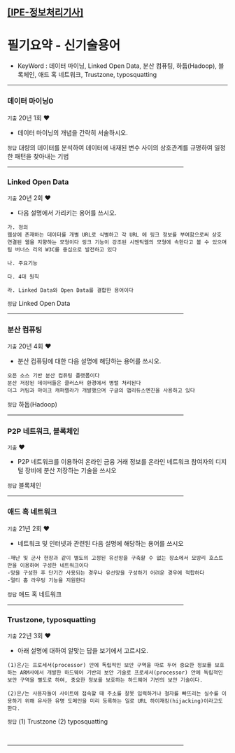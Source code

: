 [[IPE-정보처리기사]](https://github.com/JaceKim-TheAL/D2501_Notes/tree/main/Q-Net/IPE)
---

# 필기요약 - 신기술용어

- KeyWord : 데이터 마이닝, Linked Open Data, 분산 컴퓨팅, 하둡(Hadoop), 블록체인, 애드 혹 네트워크, Trustzone, typosquatting

---
### 데이터 마이닝0
`기출` 20년 1회 ♥️
- 데이터 마이닝의 개념을 간략히 서술하시오.

`정답` 대량의 데이터를 분석하여 데이터에 내재된 변수 사이의 상호관계를 규명하여 일정한 패턴을 찾아내는 기법
<br/>
<hr style="height: 2px; background-color: gray; border: none; width: 80%;">

### Linked Open Data
`기출` 20년 2회 ♥️
- 다음 설명에서 가리키는 용어를 쓰시오.
```
가. 정의
웹상에 존재하는 데이터를 개별 URL로 식별하고 각 URL 에 링크 정보를 부여함으로써 상호 연결된 웹을 지향하는 모형이다 링크 기능이 강조된 시멘틱웹의 모형에 속한다고 볼 수 있으며 팀 버너스 리의 W3C를 중심으로 발전하고 있다
​
나. 주요기능
​
다. 4대 원칙
​
라. Linked Data와 Open Data를 결합한 용어이다
```

`정답` Linked Open Data
<br/>
<hr style="height: 2px; background-color: gray; border: none; width: 80%;">


### 분산 컴퓨팅
`기출` 20년 4회 ♥️
- 분산 컴퓨팅에 대한 다음 설명에 해당하는 용어를 쓰시오.
```
오픈 소스 기반 분산 컴퓨팅 플랫폼이다
분산 저장된 데이터들은 클러스터 환경에서 병렬 처리된다
더그 커팅과 마이크 캐퍼렐라가 개발했으며 구글의 맵리듀스엔진을 사용하고 있다
```

`정답` 하둡(Hadoop)
<br/>
<hr style="height: 2px; background-color: gray; border: none; width: 80%;">

### P2P 네트워크, 블록체인
`기출` ♥️
- P2P 네트워크를 이용하여 온라인 금융 거래 정보를 온라인 네트워크 참여자의 디지털 장비에 분산 저장하는 기술을 쓰시오

`정답` 블록체인
<br/>
<hr style="height: 2px; background-color: gray; border: none; width: 80%;">


### 애드 혹 네트워크
`기출` 21년 2회 ♥️
- 네트워크 및 인터넷과 관련된 다음 설명에 해당하는 용어를 쓰시오
```
-재난 및 군사 현장과 같이 별도의 고정된 유선망을 구축할 수 없는 장소에서 모방리 호스트만을 이용하여 구성한 네트워크이다
-망을 구성한 후 단기간 사용되는 경우나 유선망을 구성하기 어려운 경우에 적합하다
-멀티 홉 라우팅 기능을 지원한다
```

`정답` 애드 혹 네트워크
<br/>
<hr style="height: 2px; background-color: gray; border: none; width: 80%;">

### Trustzone, typosquatting
`기출` 22년 3회 ♥️
-  아래 설명에 대하여 알맞는 답을 보기에서 고르시오.
```
(1)은/는 프로세서(processor) 안에 독립적인 보안 구역을 따로 두어 중요한 정보를 보호하는 ARM사에서 개발한 하드웨어 기반의 보안 기술로 프로세서(processor) 안에 독립적인 보안 구역을 별도로 하여, 중요한 정보를 보호하는 하드웨어 기반의 보안 기술이다.

(2)은/는 사용자들이 사이트에 접속할 때 주소를 잘못 입력하거나 철자를 빠뜨리는 실수를 이용하기 위해 유사한 유명 도메인을 미리 등록하는 일로 URL 하이재킹(hijacking)이라고도 한다.
```

`정답` 
(1) Trustzone
(2) typosquatting 

<br/>
<hr style="height: 2px; background-color: gray; border: none; width: 80%;">

<!--
---

### 
`기출` ♥️
- 

`정답` 
<br/>
<hr style="height: 2px; background-color: gray; border: none; width: 80%;">

---
-->
